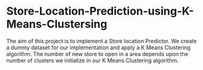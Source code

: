 # Store-Location-Prediction-using-K-Means-Clustersing
The aim of this project is to implement a Store location Predictor. 
We create a dummy dataset for our implementation and apply a K Means Clustering algorithm.
The number of new store to open in a area depends upon the number of clusters we initialize in our K Means Clustering algorithm.
